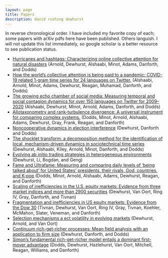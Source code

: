 ```yaml
---
layout: page
title: Papers 
description: david rushing dewhurst 
---
```


In reverse chronological order. I have included my favorite copy of each; some papers with arXiv pdfs here have been published.
Others languish. I will not update this list immediately, so google scholar is a better resource to see publication status.

+ [Hurricanes and hashtags: Characterizing online collective attention for natural disasters](../documents/papers/2020-hurricanes-hashtags.pdf)
(Arnold, Dewhurst, Alshaabi, Minot, Adams, Danforth, and Dodds)
+ [How the world’s collective attention is being paid to a pandemic: COVID-19 related
1-gram time series for 24 languages on Twitter.](../documents/papers/2020-covid19-attention.pdf)
(Alshaabi, Arnold, Minot, Adams, Dewhurst, Reagan, Muhamad, Danforth, and Dodds)
+ [The growing echo chamber of social media: Measuring temporal and social contagion dynamics for over 150 languages on Twitter for 2009–2020](../documents/papers/2020-twitter-languages.pdf)
(Alshaabi, Dewhurst, Minot, Arnold, Adams, Danforth, and Dodds)
+ [Allotaxonometry and rank-turbulence divergence: A universal instrument
for comparing complex systems.](../documents/papers/2020-allotax.pdf) 
(Dodds, Minot, Arnold, Alshaabi, Adams, Dewhurst, Gray, Frank, Reagan, and Danforth)
+ [Noncooperative dynamics in election interference](../documents/papers/2020-red-blue.pdf) 
(Dewhurst, Danforth and Dodds)
+ [The shocklet transform: a decomposition method for the identification of local, mechanism-driven dynamics in sociotechnical time series](../documents/papers/2020-shocklets.pdf) 
(Dewhurst, Alshaabi, Kiley, Arnold, Minot, Danforth, and Dodds)
+ [Evolving ab initio trading strategies in heterogeneous environments](../documents/papers/2019-ab-initio.pdf) 
(Dewhurst, Li, Bogdan, and Geng)
+ [Fame and Ultrafame: Measuring and comparing daily levels of ‘being talked about’ for United States’ presidents, their rivals, God, countries, and K-pop](../documents/papers/2019-ultrafame.pdf) 
(Dodds, Minot, Arnold, Alshaabi, Adams, Dewhurst, Reagan, and Danforth)
+ [Scaling of inefficiencies in the U.S. equity markets: Evidence from three market indices and more than 2900 securities](../documents/papers/2019-scaling-inefficiencies.pdf) 
(Dewhurst, Van Oort, Ring IV, Gray, Danforth, and Tivnan)
+ [Fragmentation and inefficiencies in US equity markets: Evidence from the Dow 30](../documents/papers/2019-fragmentation.pdf)
(Tivnan, Dewhurst, Van Oort, Ring IV, Gray, Tivnan, Koehler, McMahon, Slater, Veneman, and Danforth)
+ [Selection mechanisms a ect volatility in evolving markets](../documents/papers/2018-selection-mechanisms.pdf)
(Dewhurst, Arnold, and Van Oort)
+ [Continuum rich-get-richer processes: Mean field analysis with an application to firm size](../documents/papers/2017-rgr.pdf)
(Dewhurst, Danforth, and Dodds)
+ [Simon’s fundamental rich-get-richer model entails a dominant first-mover advantage](../documents/papers/2017-first-mover.pdf)
(Dodds, Dewhurst, Hazlehurst, Van Oort, Mitchell, Reagan, Williams, and Danforth) 
